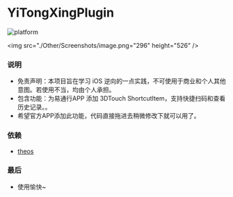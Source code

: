 # YiTongXingPlugin
![platform](https://img.shields.io/badge/platform-ios-lightgrey.svg)

<img src="./Other/Screenshots/image.png="296" height="526" />

### 说明
* 免责声明：本项目旨在学习 iOS 逆向的一点实践，不可使用于商业和个人其他意图。若使用不当，均由个人承担。
* 包含功能：为易通行APP 添加 3DTouch ShortcutItem，支持快捷扫码和查看历史记录。。
* 希望官方APP添加此功能，代码直接拖进去稍微修改下就可以用了。

### 依赖

* [theos](https://github.com/theos/theos)

### 最后
* 使用愉快~
